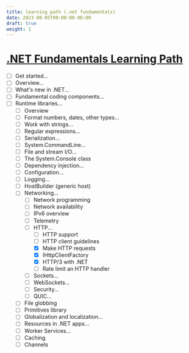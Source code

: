 ```yaml
---
title: learning path (.net fundamentals)
date: 2023-08-05T00:00:00-06:00
draft: true
weight: 1
---
```


# [.NET Fundamentals Learning Path](https://learn.microsoft.com/en-us/_net/fundamentals/)
- [ ] Get started...
- [ ] Overview...
- [ ] What's new in .NET...
- [ ] Fundamental coding components...
- [ ] Runtime libraries...
  - [ ] Overview
  - [ ] Format numbers, dates, other types...
  - [ ] Work with strings...
  - [ ] Regular expressions...
  - [ ] Serialization...
  - [ ] System.CommandLine...
  - [ ] File and stream I/O...
  - [ ] The System.Console class
  - [ ] Dependency injection...
  - [ ] Configuration...
  - [ ] Logging...
  - [ ] HostBuilder (generic host)
  - [ ] Networking...
    - [ ] Network programming
    - [ ] Network availability
    - [ ] IPv6 overview
    - [ ] Telemetry
    - [ ] HTTP...
      - [ ] HTTP support
      - [ ] HTTP client guidelines
      - [x] Make HTTP requests
      - [x] IHttpClientFactory
      - [x] HTTP/3 with .NET
      - [ ] Rate limit an HTTP handler
    - [ ] Sockets...
    - [ ] WebSockets...
    - [ ] Security...
    - [ ] QUIC...
  - [ ] File globbing
  - [ ] Primitives library
  - [ ] Globalization and localization...
  - [ ] Resources in .NET apps...
  - [ ] Worker Services...
  - [ ] Caching
  - [ ] Channels
